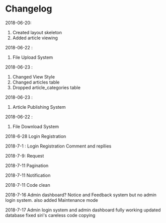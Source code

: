 # Changelog

2018-06-20<Shantanu>: 
1. Created layout skeleton
2. Added article viewing

2018-06-22 <Makai>: 
1. File Upload System

2018-06-23 <Shantanu>:
1. Changed View Style
2. Changed articles table
3. Dropped article_categories table

2018-06-23 <Srishan>:
1. Article Publishing System

2018-06-22 <Makai>: 
1. File Download System

2018-6-28<Sudip>
Login Registration

2018-7-1 <Makai>:
Login Registration 
Comment and repllies

2018-7-9<Makai>:
Request

2018-7-11<Srishan>
Pagination

2018-7-11<Makai>
Notification

2018-7-11<Shantanu>
Code clean

2018-7-16<Srishan>
Admin dashboard? Notice and Feedback system but no admin login system.
also added Maintenance mode

2018-7-17<Makai>
Admin login system and admin dashboard fully working
updated database
fixed siri's careless code copying

